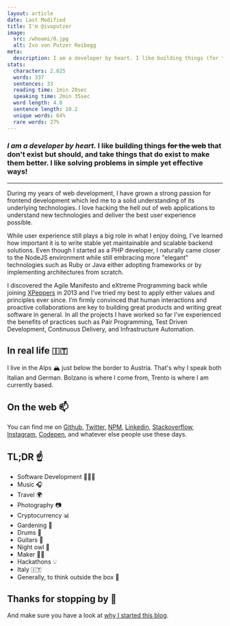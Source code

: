 ```yaml
---
layout: article
date: Last Modified
title: I'm @ivoputzer
image:
  src: /whoami/0.jpg
  alt: Ivo von Putzer Reibegg
meta:
  description: I am a developer by heart. I like building things (for the web) that don't exist but should, and take things that do exist to make them better. I like solving problems in simple yet effective ways!
stats:
  characters: 2.025
  words: 337
  sentences: 33
  reading time: 1min 20sec
  speaking time: 2min 35sec
  word length: 4.8
  sentence length: 10.2
  unique words: 64%
  rare words: 27%
---
```


### **_I am a developer by heart._** I like building things ~~for the web~~ that don't exist but should, and take things that do exist to make them better. I like solving problems in simple yet effective ways!

---

During my years of web development, I have grown a strong passion for frontend development which led me to a solid understanding of its underlying technologies. I love hacking the hell out of web applications to understand new technologies and deliver the best user experience possible.

While user experience still plays a big role in what I enjoy doing, I've learned how important it is to write stable yet maintainable and scalable backend solutions. Even though I started as a PHP developer, I naturally came closer to the NodeJS environment while still embracing more "elegant" technologies such as Ruby or Java either adopting frameworks or by implementing architectures from scratch.

I discovered the Agile Manifesto and eXtreme Programming back while joining [XPeppers](https://www.xpeppers.com/en) in 2013 and I’ve tried my best to apply either values and principles ever since. I’m firmly convinced that human interactions and proactive collaborations are key to building great products and writing great software in general. In all the projects I have worked so far I’ve experienced the benefits of practices such as Pair Programming, Test Driven Development, Continuous Delivery, and Infrastructure Automation.


## In real life 🇮🇹
I live in the Alps 🏔️ just below the border to Austria. That's why I speak both Italian and German. Bolzano is where I come from, Trento is where I am currently based.

## On the web 📫
You can find me on [Github](https://github.com/ivoputzer), [Twitter](https://twitter.com/ivoputzer), [NPM](https://www.npmjs.com/~ivoputzer), [Linkedin](https://linkedin.com/in/ivoputzer), [Stackoverflow](https://stackoverflow.com/u/1086697), [Instagram](https://instagram.com/ivoputzer), [Codepen](https://codepen.io/ivoputzer), and whatever else people use these days.

## TL;DR ☝
- Software Development 👨🏻‍💻
- Music 🎧
- Travel 🌍
- Photography 📷
- Cryptocurrency 📊
- Gardening 🌱
- Drums 🥁
- Guitars 🎸
- Night owl 🦉
- Maker 👨‍🔧
- Hackathons 💡
- Italy 🇮🇹
- Generally, to think outside the box 🤔

## Thanks for stopping by 👋
And make sure you have a look at [why I started this blog](/blog/inception-how-it-all-re-started).
